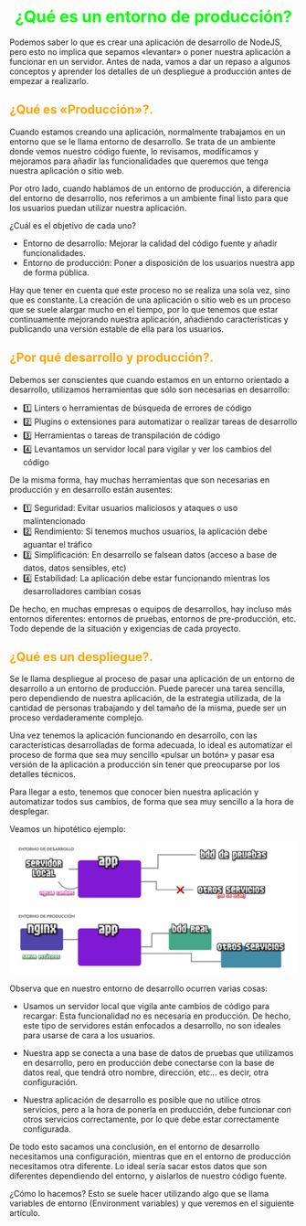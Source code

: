 # <span style="color:lime"><center>¿Qué es un entorno de producción?</center></span>

Podemos saber lo que es crear una aplicación de desarrollo de NodeJS, pero esto no implica que sepamos «levantar» o poner nuestra aplicación a funcionar en un servidor. Antes de nada, vamos a dar un repaso a algunos conceptos y aprender los detalles de un despliegue a producción antes de empezar a realizarlo.

## <span style="color:orange">¿Qué es «Producción»?.</span>
Cuando estamos creando una aplicación, normalmente trabajamos en un entorno que se le llama entorno de desarrollo. Se trata de un ambiente donde vemos nuestro código fuente, lo revisamos, modificamos y mejoramos para añadir las funcionalidades que queremos que tenga nuestra aplicación o sitio web.

Por otro lado, cuando hablamos de un entorno de producción, a diferencia del entorno de desarrollo, nos referimos a un ambiente final listo para que los usuarios puedan utilizar nuestra aplicación.

¿Cuál es el objetivo de cada uno?

   - Entorno de desarrollo: Mejorar la calidad del código fuente y añadir funcionalidades.
   - Entorno de producción: Poner a disposición de los usuarios nuestra app de forma pública.

Hay que tener en cuenta que este proceso no se realiza una sola vez, sino que es constante. La creación de una aplicación o sitio web es un proceso que se suele alargar mucho en el tiempo, por lo que tenemos que estar continuamente mejorando nuestra aplicación, añadiendo características y publicando una versión estable de ella para los usuarios.

## <span style="color:orange">¿Por qué desarrollo y producción?.</span>
Debemos ser conscientes que cuando estamos en un entorno orientado a desarrollo, utilizamos herramientas que sólo son necesarias en desarrollo:

   - 1️⃣ Linters o herramientas de búsqueda de errores de código
   - 2️⃣ Plugins o extensiones para automatizar o realizar tareas de desarrollo
   - 3️⃣ Herramientas o tareas de transpilación de código
   - 4️⃣ Levantamos un servidor local para vigilar y ver los cambios del código

De la misma forma, hay muchas herramientas que son necesarias en producción y en desarrollo están ausentes:

   - 1️⃣ Seguridad: Evitar usuarios maliciosos y ataques o uso malintencionado
   - 2️⃣ Rendimiento: Si tenemos muchos usuarios, la aplicación debe aguantar el tráfico
   - 3️⃣ Simplificación: En desarrollo se falsean datos (acceso a base de datos, datos sensibles, etc)
   - 4️⃣ Estabilidad: La aplicación debe estar funcionando mientras los desarrolladores cambian cosas

De hecho, en muchas empresas o equipos de desarrollos, hay incluso más entornos diferentes: entornos de pruebas, entornos de pre-producción, etc. Todo depende de la situación y exigencias de cada proyecto.

## <span style="color:orange">¿Qué es un despliegue?.</span>
Se le llama despliegue al proceso de pasar una aplicación de un entorno de desarrollo a un entorno de producción. Puede parecer una tarea sencilla, pero dependiendo de nuestra aplicación, de la estrategia utilizada, de la cantidad de personas trabajando y del tamaño de la misma, puede ser un proceso verdaderamente complejo.

Una vez tenemos la aplicación funcionando en desarrollo, con las características desarrolladas de forma adecuada, lo ideal es automatizar el proceso de forma que sea muy sencillo «pulsar un botón» y pasar esa versión de la aplicación a producción sin tener que preocuparse por los detalles técnicos.

Para llegar a esto, tenemos que conocer bien nuestra aplicación y automatizar todos sus cambios, de forma que sea muy sencillo a la hora de desplegar.

Veamos un hipotético ejemplo:

![alt text](./imagenes-entorno-de-produccion/development-vs-production.png)

Observa que en nuestro entorno de desarrollo ocurren varias cosas:

   - Usamos un servidor local que vigila ante cambios de código para recargar: Esta funcionalidad no es necesaria en producción. De hecho, este tipo de servidores están enfocados a desarrollo, no son ideales para usarse de cara a los usuarios.

   - Nuestra app se conecta a una base de datos de pruebas que utilizamos en desarrollo, pero en producción debe conectarse con la base de datos real, que tendrá otro nombre, dirección, etc... es decir, otra configuración.

   - Nuestra aplicación de desarrollo es posible que no utilice otros servicios, pero a la hora de ponerla en producción, debe funcionar con otros servicios correctamente, por lo que debe estar correctamente configurada.

De todo esto sacamos una conclusión, en el entorno de desarrollo necesitamos una configuración, mientras que en el entorno de producción necesitamos otra diferente. Lo ideal sería sacar estos datos que son diferentes dependiendo del entorno, y aislarlos de nuestro código fuente.

¿Cómo lo hacemos? Esto se suele hacer utilizando algo que se llama variables de entorno (Environment variables) y que veremos en el siguiente artículo.